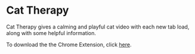 # Cat Therapy

Cat Therapy gives a calming and playful cat video with each new tab load, along with some helpful information.

To download the the Chrome Extension, click [here](https://chrome.google.com/webstore/detail/cat-therapy/iimbcdloghfgakpflgabmkaocfkpdkfm).